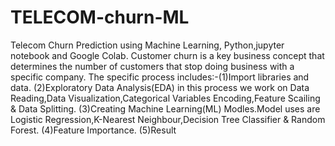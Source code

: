 # TELECOM-churn-ML
Telecom Churn Prediction using Machine Learning, Python,jupyter notebook and Google Colab. Customer churn is a key business concept that determines the number of customers that stop doing business with a specific company. The specific process includes:-(1)Import libraries and data. (2)Exploratory Data Analysis(EDA) in this process we work on Data Reading,Data Visualization,Categorical Variables Encoding,Feature Scailing & Data Splitting. (3)Creating Machine Learning(ML) Modles.Model uses are Logistic Regression,K-Nearest Neighbour,Decision Tree Classifier & Random Forest. (4)Feature Importance. (5)Result
